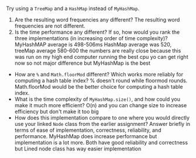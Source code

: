 Try using a `TreeMap` and a `HashMap` instead of `MyHashMap`.
1. Are the resulting word frequencies any different?
    The resulting word frequencies are not different.
 2. Is the time performance any different? If so, how would you rank the three implementations (in increasing order of
 time complexity)? MyHashMAP average is 498-506ms HashMap average was 520, treeMap average 580-600 the numbers are
 really close because this was run on my high end computer running the best cpu yo can get right now so not major
 difference but MyHashMap is the best

 - How are `%` and `Math.floorMod` different? Which works more reliably for computing a hash table index?
% doesn't round while floormod rounds. Math.floorMod would be the better choice for computing a hash table index.
  - What is the time complexity of `MyHashMap.size()`, and how could you make it much more efficient?
O(n) and you can change size to increase efficiency but don't make it too big
  - How does this implementation compare to one where you would directly use your linked `Node` class from the earlier
   assignment? Answer briefly in terms of ease of implementation, correctness, reliability, and performance.
   MyHashMap does increase performance but implementation is a lot more. Both have good reliability and correctness but
   Lined node class has way easier implementation